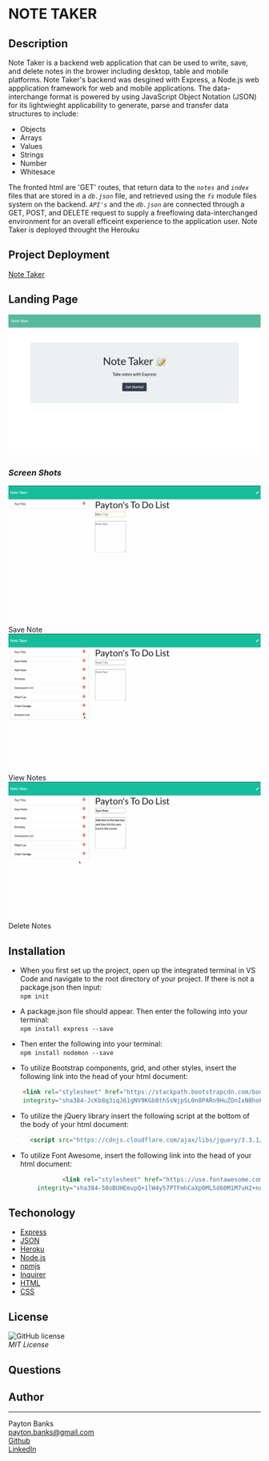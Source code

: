 # NOTE TAKER

## Description
Note Taker is a backend web application that can be used to write, save, and delete notes in the brower including desktop, table and mobile platforms. Note Taker's backend was desgined with Express, a Node.js web appplication framework for web and mobile applications. The data-interchange format is powered by using JavaScript Object Notation (JSON) for its lightwieght applicability to generate, parse and transfer data structures to include:
<br>
* Objects
* Arrays
* Values
* Strings
* Number
* Whitesace

The fronted html are 'GET' routes, that return data to the *`notes`* and *`index`* files that are stored in a *`db.json`* file, and retrieved using the *`fs`* module files system on the backend. *`API's`* and the *`db.json`* are connected through a GET, POST, and DELETE request to supply a freeflowing data-interchanged environment for an overall efficeint experience to the application user. Note Taker is deployed throught the Herouku 

## Project Deployment
[Note Taker](https://tranquil-plateau-56346.herokuapp.com/notes.html)

## Landing Page
<span style="display:block;text-align:center">![Test Automation](public/images/landing.png)</span>

### *Screen Shots*
![Workout-Tracker-Demo](public/images/save.gif) Save Note
![Veiw Notes](public/images/view.gif) View Notes
![Delete Notes](public/images/delete.gif) Delete Notes

## Installation
* When you first set up the project, open up the integrated terminal in VS Code and navigate to the root directory of your project. If there is not a package.json then input:  
```npm init ```

* A package.json file should appear. Then enter the following into your terminal:  
```npm install express --save ```

* Then enter the following into your terminal:  
```npm install nodemon --save ```

* To utilize Bootstrap components, grid, and other styles, insert the following link into the head of your html document:

```html
    <link rel="stylesheet" href="https://stackpath.bootstrapcdn.com/bootstrap/4.5.2/css/bootstrap.min.css"
    integrity="sha384-JcKb8q3iqJ61gNV9KGb8thSsNjpSL0n8PARn9HuZOnIxN0hoP+VmmDGMN5t9UJ0Z" crossorigin="anonymous">
```
* To utilize the jQuery library insert the following script at the bottom of the body of your html document:

```html
      <script src="https://cdnjs.cloudflare.com/ajax/libs/jquery/3.3.1/jquery.min.js"></script>
```

* To utilize Font Awesome, insert the following link into the head of your html document:

```html
               <link rel="stylesheet" href="https://use.fontawesome.com/releases/v5.8.1/css/all.css"
        integrity="sha384-50oBUHEmvpQ+1lW4y57PTFmhCaXp0ML5d60M1M7uH2+nqUivzIebhndOJK28anvf" crossorigin="anonymous" />

```



## Techonology
- [Express](https://expressjs.com/en/4x/api.html)
- [JSON](https://www.json.org/json-en.html)
- [Heroku](https://devcenter.heroku.com/categories/nodejs-support)
- [Node.js](https://nodejs.org/en/)
- [npmjs](https://docs.npmjs.com/)
- [Inquirer](https://www.npmjs.com/package/inquirer)
- [HTML](https://developer.mozilla.org/en-US/docs/Web/HTML)
- [CSS](https://developer.mozilla.org/en-US/docs/Web/CSS)

## License 
 
![GitHub license](https://img.shields.io/badge/license-MIT-blue.svg) <br> *MIT License*

## Questions<br>

## Author
---
Payton Banks\
[payton.banks@gmail.com](mailto:payton.banks@gmail.com)\
[Github](https://github.com/paytonbanks)\
[LinkedIn](https://www.linkedin.com/in/payton-banks-341a8a/)

